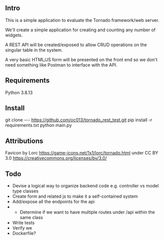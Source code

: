 Intro
-----
This is a simple application to evaluate the Tornado framework/web server.

We'll create a simple application for creating and counting any number of widgets.

A REST API will be created/exposed to allow CRUD operations on the singular table in the system.

A very basic HTML/JS form will be presented on the front end so we don't need something like Postman to interface with the API.

Requirements
------
Python 3.8.13

Install
------
git clone --- https://github.com/oc013/tornado_rest_test.git
pip install -r requirements.txt
python main.py

Attributions
------

Favicon by Lorc https://game-icons.net/1x1/lorc/tornado.html under CC BY 3.0 https://creativecommons.org/licenses/by/3.0/


Todo
------
* Devise a logical way to organize backend code e.g. controller vs model type classes
* Create form and related js to make it a self-contained system
* Add/expose all the endpoints for the api
* * Determine if we want to have multiple routes under /api within the same class
* Write tests
* Verify we
* Dockerfile?
